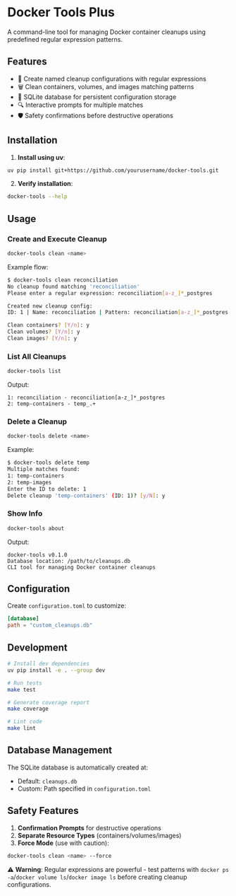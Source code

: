 # Docker Tools Plus

A command-line tool for managing Docker container cleanups using predefined regular expression patterns.

## Features

- 🐳 Create named cleanup configurations with regular expressions
- 🗑️ Clean containers, volumes, and images matching patterns
- 💾 SQLite database for persistent configuration storage
- 🔍 Interactive prompts for multiple matches
- 🛡️ Safety confirmations before destructive operations

## Installation

1. **Install using uv**:
```bash
uv pip install git+https://github.com/yourusername/docker-tools.git
```

2. **Verify installation**:
```bash
docker-tools --help
```

## Usage

### Create and Execute Cleanup
```bash
docker-tools clean <name>
```
Example flow:
```bash
$ docker-tools clean reconciliation
No cleanup found matching 'reconciliation'
Please enter a regular expression: reconciliation[a-z_]*_postgres

Created new cleanup config:
ID: 1 | Name: reconciliation | Pattern: reconciliation[a-z_]*_postgres

Clean containers? [Y/n]: y
Clean volumes? [Y/n]: y
Clean images? [Y/n]: y
```

### List All Cleanups
```bash
docker-tools list
```
Output:
```
1: reconciliation - reconciliation[a-z_]*_postgres
2: temp-containers - temp_.+
```

### Delete a Cleanup
```bash
docker-tools delete <name>
```
Example:
```bash
$ docker-tools delete temp
Multiple matches found:
1: temp-containers
2: temp-images
Enter the ID to delete: 1
Delete cleanup 'temp-containers' (ID: 1)? [y/N]: y
```

### Show Info
```bash
docker-tools about
```
Output:
```
docker-tools v0.1.0
Database location: /path/to/cleanups.db
CLI tool for managing Docker container cleanups
```

## Configuration

Create `configuration.toml` to customize:
```toml
[database]
path = "custom_cleanups.db"
```

## Development

```bash
# Install dev dependencies
uv pip install -e . --group dev

# Run tests
make test

# Generate coverage report
make coverage

# Lint code
make lint
```

## Database Management

The SQLite database is automatically created at:
- Default: `cleanups.db`
- Custom: Path specified in `configuration.toml`

## Safety Features

1. **Confirmation Prompts** for destructive operations
2. **Separate Resource Types** (containers/volumes/images)
3. **Force Mode** (use with caution):
```bash
docker-tools clean <name> --force
```

⚠️ **Warning**: Regular expressions are powerful - test patterns with `docker ps -a`/`docker volume ls`/`docker image ls` before creating cleanup configurations.
